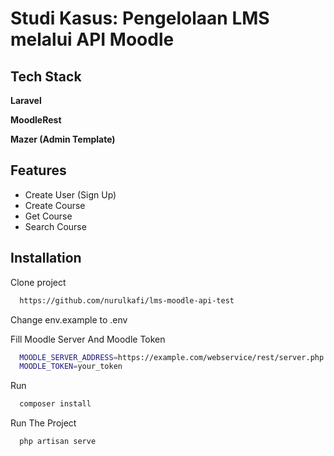 
# Studi Kasus: Pengelolaan LMS melalui API Moodle


## Tech Stack

**Laravel**

**MoodleRest**

**Mazer (Admin Template)**
## Features

- Create User (Sign Up)
- Create Course
- Get Course
- Search Course


## Installation

Clone project

```bash
  https://github.com/nurulkafi/lms-moodle-api-test
```

Change env.example to .env 

Fill Moodle Server And Moodle Token 
```bash
  MOODLE_SERVER_ADDRESS=https://example.com/webservice/rest/server.php
  MOODLE_TOKEN=your_token
```

Run

```bash
  composer install
```

Run The Project


```bash
  php artisan serve
```